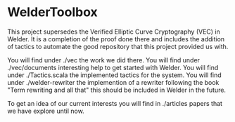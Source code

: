 # WelderToolbox

This project supersedes the Verified Elliptic Curve Cryptography (VEC) in Welder. It is a completion of the proof done there and includes the addition of tactics to automate the good repository that this project provided us with. 

You will find under ./vec the work we did there.
You will find under ./vec/documents interesting help to get started with Welder.
You will find under ./Tactics.scala the implemented tactics for the system.
You will find under ./welder-rewriter the implemention of a rewriter following the book "Term rewriting and all that" this should be included in Welder in the future. 

To get an idea of our current interests you will find in ./articles papers that we have explore until now. 
